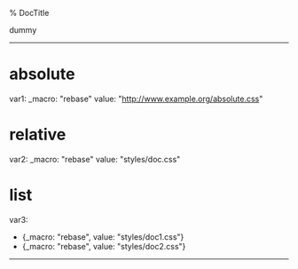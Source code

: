 % DocTitle

dummy

---
# absolute
var1:
  _macro: "rebase"
  value: "http://www.example.org/absolute.css"

# relative
var2: 
  _macro: "rebase"
  value: "styles/doc.css"

# list
var3:
  - {_macro: "rebase", value: "styles/doc1.css"}
  - {_macro: "rebase", value: "styles/doc2.css"}
---